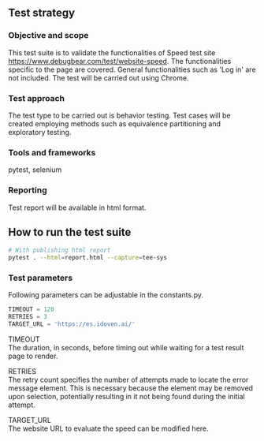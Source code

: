 ## Test strategy

### Objective and scope
This test suite is to validate the functionalities of Speed test site https://www.debugbear.com/test/website-speed.
The functionalities specific to the page are covered. General functionalities such as 'Log in' are not included.
The test will be carried out using Chrome.

### Test approach
The test type to be carried out is behavior testing. Test cases will be created employing methods such as equivalence partitioning and exploratory testing.

### Tools and frameworks
pytest, selenium

### Reporting
Test report will be available in html format.

## How to run the test suite
```bash
# With publishing html report
pytest . --html=report.html --capture=tee-sys
```

### Test parameters
Following parameters can be adjustable in the constants.py.
```python
TIMEOUT = 120
RETRIES = 3
TARGET_URL = 'https://es.idoven.ai/'
```
TIMEOUT<br>
The duration, in seconds, before timing out while waiting for a test result page to render.

RETRIES<br>
The retry count specifies the number of attempts made to locate the error message element. This is necessary because the element may be removed upon selection, potentially resulting in it not being found during the initial attempt.

TARGET_URL<br>
The website URL to evaluate the speed can be modified here.
